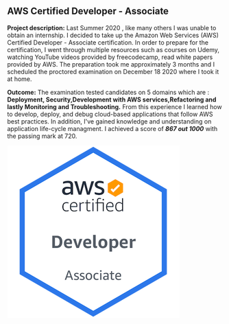 
## AWS Certified Developer - Associate
**Project description:** Last Summer 2020 , like many others I was unable to obtain an internship. I decided to take up the Amazon Web Services (AWS) Certified Developer - Associate certification. In order to prepare for the certification, I went through multiple resources such as courses on Udemy, watching YouTube videos provided by freecodecamp, read white papers provided by AWS. The preparation took me approximately 3 months and I scheduled the proctored examination on December 18 2020 where I took it at home. 

**Outcome:** The examination tested candidates on 5 domains which are : **Deployment, Security,Development with AWS services,Refactoring and lastly Monitoring and Troubleshooting.** From this experience I learned how to develop, deploy, and debug cloud-based applications that follow AWS best practices. In addition, I've gained knowledge and understanding on application life-cycle managment. I achieved a score of ***867 out 1000*** with the passing mark at 720. 

<img src="images/aws-certified-developer-associate (1).png?raw=true"/>
